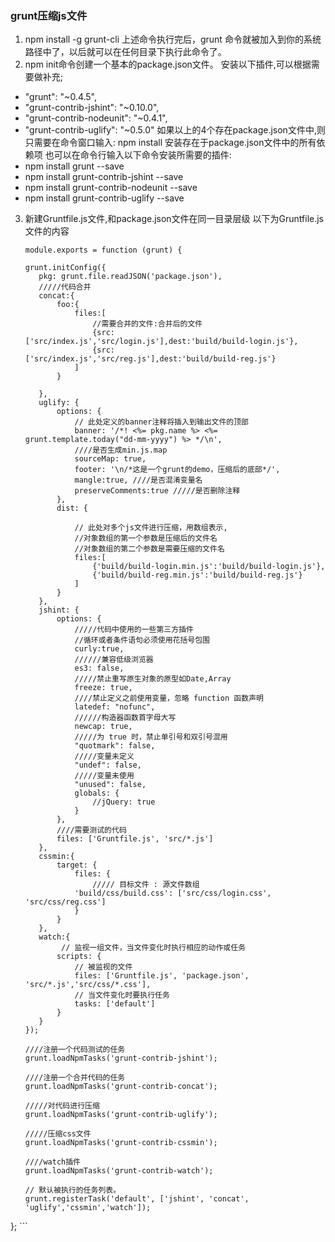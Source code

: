 ### grunt压缩js文件

1. npm install -g grunt-cli
上述命令执行完后，grunt 命令就被加入到你的系统路径中了，以后就可以在任何目录下执行此命令了。
2. npm init命令创建一个基本的package.json文件。
安装以下插件,可以根据需要做补充;
    
  *   "grunt": "~0.4.5",
  *   "grunt-contrib-jshint": "~0.10.0",
  *   "grunt-contrib-nodeunit": "~0.4.1",
  *   "grunt-contrib-uglify": "~0.5.0"
    如果以上的4个存在package.json文件中,则只需要在命令窗口输入: npm install  安装存在于package.json文件中的所有依赖项
    也可以在命令行输入以下命令安装所需要的插件:
  *  npm install grunt  --save
  *  npm install grunt-contrib-jshint  --save
  *  npm install grunt-contrib-nodeunit  --save
  *  npm install grunt-contrib-uglify   --save
3. 新建Gruntfile.js文件,和package.json文件在同一目录层级
     以下为Gruntfile.js文件的内容
     ```
     module.exports = function (grunt) {

     grunt.initConfig({
        pkg: grunt.file.readJSON('package.json'),
        /////代码合并
        concat:{
            foo:{
                files:[
                    //需要合并的文件:合并后的文件  
                    {src:['src/index.js','src/login.js'],dest:'build/build-login.js'},
                    {src:['src/index.js','src/reg.js'],dest:'build/build-reg.js'}
                ]
            }
            
        },
        uglify: {
            options: {
                // 此处定义的banner注释将插入到输出文件的顶部
                banner: '/*! <%= pkg.name %> <%= grunt.template.today("dd-mm-yyyy") %> */\n',
                ////是否生成min.js.map
                sourceMap: true,
                footer: '\n/*这是一个grunt的demo，压缩后的底部*/',
                mangle:true, ////是否混淆变量名
                preserveComments:true /////是否删除注释
            },
            dist: {
              
                // 此处对多个js文件进行压缩，用数组表示,
                //对象数组的第一个参数是压缩后的文件名
                //对象数组的第二个参数是需要压缩的文件名
                files:[
                    {'build/build-login.min.js':'build/build-login.js'},
                    {'build/build-reg.min.js':'build/build-reg.js'}
                ]
            }
        },
        jshint: {
            options: {
                /////代码中使用的一些第三方插件
                //循环或者条件语句必须使用花括号包围
                curly:true,
                //////兼容低级浏览器
                es3: false,
                /////禁止重写原生对象的原型如Date,Array
                freeze: true,
                ////禁止定义之前使用变量，忽略 function 函数声明
                latedef: "nofunc",
                //////构造器函数首字母大写
                newcap: true,
                /////为 true 时，禁止单引号和双引号混用
                "quotmark": false,
                /////变量未定义
                "undef": false,
                /////变量未使用
                "unused": false,
                globals: {
                    //jQuery: true
                }
            },
            ////需要测试的代码
            files: ['Gruntfile.js', 'src/*.js']
        },
        cssmin:{
            target: {
                files: {
                    ///// 目标文件 : 源文件数组 
                'build/css/build.css': ['src/css/login.css', 'src/css/reg.css']
                }
            }
        },
        watch:{
			 // 监视一组文件，当文件变化时执行相应的动作或任务
            scripts: {
                // 被监视的文件  
                files: ['Gruntfile.js', 'package.json', 'src/*.js','src/css/*.css'],
                // 当文件变化时要执行任务
                tasks: ['default']
            }
		}	
    });

    ////注册一个代码测试的任务
    grunt.loadNpmTasks('grunt-contrib-jshint');

    ////注册一个合并代码的任务
    grunt.loadNpmTasks('grunt-contrib-concat');

    /////对代码进行压缩
    grunt.loadNpmTasks('grunt-contrib-uglify');

    /////压缩css文件
    grunt.loadNpmTasks('grunt-contrib-cssmin');

    ////watch插件
    grunt.loadNpmTasks('grunt-contrib-watch');

    // 默认被执行的任务列表。
    grunt.registerTask('default', ['jshint', 'concat', 'uglify','cssmin','watch']);

};
     ```
